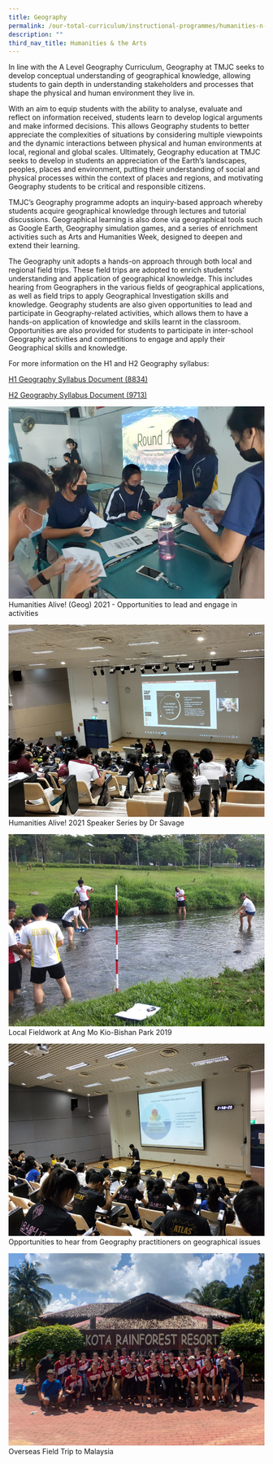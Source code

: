 ```yaml
---
title: Geography
permalink: /our-total-curriculum/instructional-programmes/humanities-n-the-arts/geography/
description: ""
third_nav_title: Humanities & the Arts
---
```

In line with the A Level Geography Curriculum, Geography at TMJC seeks to develop conceptual understanding of geographical knowledge, allowing students to gain depth in understanding stakeholders and processes that shape the physical and human environment they live in.

With an aim to equip students with the ability to analyse, evaluate and reflect on information received, students learn to develop logical arguments and make informed decisions. This allows Geography students to better appreciate the complexities of situations by considering multiple viewpoints and the dynamic interactions between physical and human environments at local, regional and global scales. Ultimately, Geography education at TMJC seeks to develop in students an appreciation of the Earth’s landscapes, peoples, places and environment, putting their understanding of social and physical processes within the context of places and regions, and motivating Geography students to be critical and responsible citizens.

TMJC’s Geography programme adopts an inquiry-based approach whereby students acquire geographical knowledge through lectures and tutorial discussions. Geographical learning is also done via geographical tools such as Google Earth, Geography simulation games, and a series of enrichment activities such as Arts and Humanities Week, designed to deepen and extend their learning.

The Geography unit adopts a hands-on approach through both local and regional field trips. These field trips are adopted to enrich students’ understanding and application of geographical knowledge. This includes hearing from Geographers in the various fields of geographical applications, as well as field trips to apply Geographical Investigation skills and knowledge. Geography students are also given opportunities to lead and participate in Geography-related activities, which allows them to have a hands-on application of knowledge and skills learnt in the classroom. Opportunities are also provided for students to participate in inter-school Geography activities and competitions to engage and apply their Geographical skills and knowledge.

For more information on the H1 and H2 Geography syllabus:

[H1 Geography Syllabus Document (8834)](https://www.seab.gov.sg/docs/default-source/national-examinations/syllabus/alevel/2024syllabus/8834_y24_sy.pdf)

[H2 Geography Syllabus Document (9713)](https://www.seab.gov.sg/docs/default-source/national-examinations/syllabus/alevel/2024syllabus/9173_y24_sy.pdf)

![](/images/TMJC-OurCurriculum_IP_Geog_01.jpeg)
Humanities Alive! (Geog) 2021 - Opportunities to lead and engage in activities

![](/images/TMJC-OurCurriculum_IP_Geog_02.jpeg)
Humanities Alive! 2021 Speaker Series by Dr Savage

![](/images/TMJC-OurCurriculum_IP_Geog_03.jpeg)
Local Fieldwork at Ang Mo Kio-Bishan Park 2019

![](/images/TMJC-OurCurriculum_IP_Geog_04.jpeg)
Opportunities to hear from Geography practitioners on geographical issues

![](/images/TMJC-OurCurriculum_IP_Geog_05.jpeg)
Overseas Field Trip to Malaysia